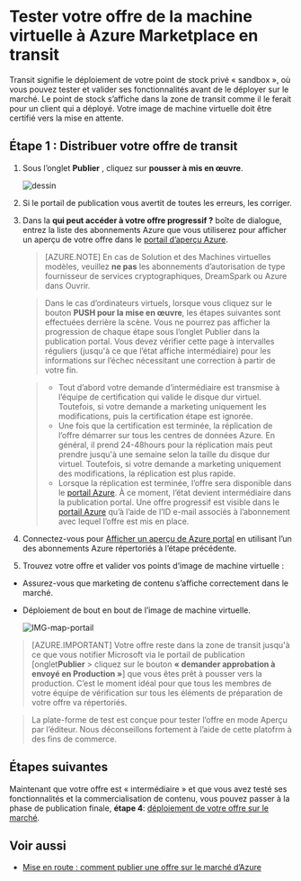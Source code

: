 <properties
   pageTitle="Tester votre offre de la machine virtuelle pour le marché | Microsoft Azure"
   description="Comprendre comment tester votre image de machine virtuelle pour le marché Azure."
   services="marketplace-publishing"
   documentationCenter=""
   authors="HannibalSII"
   manager="hascipio"
   editor=""/>

<tags
   ms.service="marketplace"
   ms.devlang="na"
   ms.topic="article"
   ms.tgt_pltfrm="na"
   ms.workload="na"
   ms.date="08/01/2016"
   ms.author="hascipio" />

# <a name="test-your-vm-offer-for-the-azure-marketplace-in-staging"></a>Tester votre offre de la machine virtuelle à Azure Marketplace en transit

Transit signifie le déploiement de votre point de stock privé « sandbox », où vous pouvez tester et valider ses fonctionnalités avant de le déployer sur le marché. Le point de stock s’affiche dans la zone de transit comme il le ferait pour un client qui a déployé. Votre image de machine virtuelle doit être certifié vers la mise en attente.

## <a name="step-1-push-your-offer-to-staging"></a>Étape 1 : Distribuer votre offre de transit

1. Sous l’onglet **Publier** , cliquez sur **pousser à mis en œuvre**.

    ![dessin](media/marketplace-publishing-vm-image-test-in-staging/vm-image-push-to-staging.png)

2. Si le portail de publication vous avertit de toutes les erreurs, les corriger.
3.  Dans la **qui peut accéder à votre offre progressif ?** boîte de dialogue, entrez la liste des abonnements Azure que vous utiliserez pour afficher un aperçu de votre offre dans le [portail d’aperçu Azure](https://portal.azure.com).

    >[AZURE.NOTE] En cas de Solution et des Machines virtuelles modèles, veuillez **ne pas** les abonnements d’autorisation de type fournisseur de services cryptographiques, DreamSpark ou Azure dans Ouvrir.


    > Dans le cas d’ordinateurs virtuels, lorsque vous cliquez sur le bouton **PUSH pour la mise en œuvre**, les étapes suivantes sont effectuées derrière la scène. Vous ne pourrez pas afficher la progression de chaque étape sous l’onglet Publier dans la publication portal. Vous devez vérifier cette page à intervalles réguliers (jusqu'à ce que l’état affiche intermédiaire) pour les informations sur l’échec nécessitant une correction à partir de votre fin.

    > - Tout d’abord votre demande d’intermédiaire est transmise à l’équipe de certification qui valide le disque dur virtuel. Toutefois, si votre demande a marketing uniquement les modifications, puis la certification étape est ignorée.
    > - Une fois que la certification est terminée, la réplication de l’offre démarrer sur tous les centres de données Azure. En général, il prend 24-48hours pour la réplication mais peut prendre jusqu'à une semaine selon la taille du disque dur virtuel. Toutefois, si votre demande a marketing uniquement des modifications, la réplication est plus rapide.
    > - Lorsque la réplication est terminée, l’offre sera disponible dans le [portail Azure](http:/portal.azure.com). À ce moment, l’état devient intermédiaire dans la publication portal. Une offre progressif est visible dans le [portail Azure](http:/portal.azure.com) qu’à l’aide de l’ID e-mail associés à l’abonnement avec lequel l’offre est mis en place.

4. Connectez-vous pour [Afficher un aperçu de Azure portal](https://portal.azure.com) en utilisant l’un des abonnements Azure répertoriés à l’étape précédente.
5. Trouvez votre offre et valider vos points d’image de machine virtuelle :
  - Assurez-vous que marketing de contenu s’affiche correctement dans le marché.
  - Déploiement de bout en bout de l’image de machine virtuelle.

      ![IMG-map-portail](media/marketplace-publishing-push-to-staging/pubportal-mapping-azure-portal.jpg)

> [AZURE.IMPORTANT] Votre offre reste dans la zone de transit jusqu'à ce que vous notifier Microsoft via le portail de publication [onglet**Publier** > cliquez sur le bouton **« demander approbation à envoyé en Production »**] que vous êtes prêt à pousser vers la production. C’est le moment idéal pour que tous les membres de votre équipe de vérification sur tous les éléments de préparation de votre offre va répertoriés.

> La plate-forme de test est conçue pour tester l’offre en mode Aperçu par l’éditeur. Nous déconseillons fortement à l’aide de cette platofrm à des fins de commerce.

## <a name="next-steps"></a>Étapes suivantes
Maintenant que votre offre est « intermédiaire » et que vous avez testé ses fonctionnalités et la commercialisation de contenu, vous pouvez passer à la phase de publication finale, **étape 4**: [déploiement de votre offre sur le marché](marketplace-publishing-push-to-production.md).

## <a name="see-also"></a>Voir aussi
- [Mise en route : comment publier une offre sur le marché d’Azure](marketplace-publishing-getting-started.md)
